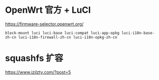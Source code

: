# OpenWrt 官方 + LuCI
https://firmware-selector.openwrt.org/
```
block-mount luci luci-base luci-compat luci-app-opkg luci-i18n-base-zh-cn luci-i18n-firewall-zh-cn luci-i18n-opkg-zh-cn
```

# squashfs 扩容
https://www.izilzty.com/?post=5